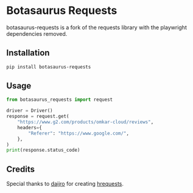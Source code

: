 # Botasaurus Requests

botasaurus-requests is a fork of the requests library with the playwright dependencies removed.

## Installation

```bash
pip install botasaurus-requests
```

## Usage

```python
from botasaurus_requests import request

driver = Driver()
response = request.get(
    "https://www.g2.com/products/omkar-cloud/reviews",
    headers={
        "Referer": "https://www.google.com/",
    },
)
print(response.status_code)
```

## Credits

Special thanks to [daijro](https://github.com/daijro) for creating [hrequests](https://github.com/daijro/hrequests).